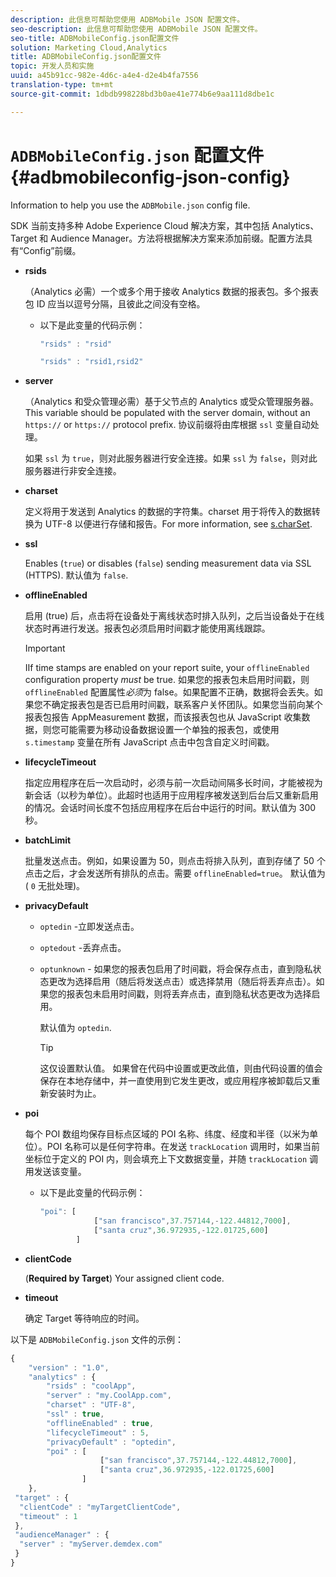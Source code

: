 ```yaml
---
description: 此信息可帮助您使用 ADBMobile JSON 配置文件。
seo-description: 此信息可帮助您使用 ADBMobile JSON 配置文件。
seo-title: ADBMobileConfig.json配置文件
solution: Marketing Cloud,Analytics
title: ADBMobileConfig.json配置文件
topic: 开发人员和实施
uuid: a45b91cc-982e-4d6c-a4e4-d2e4b4fa7556
translation-type: tm+mt
source-git-commit: 1dbdb998228bd3b0ae41e774b6e9aa111d8dbe1c

---
```



# `ADBMobileConfig.json` 配置文件 {#adbmobileconfig-json-config}

Information to help you use the `ADBMobile.json` config file.

SDK 当前支持多种 Adobe Experience Cloud 解决方案，其中包括 Analytics、Target 和 Audience Manager。方法将根据解决方案来添加前缀。配置方法具有“Config”前缀。

* **rsids**

   （Analytics 必需）一个或多个用于接收 Analytics 数据的报表包。多个报表包 ID 应当以逗号分隔，且彼此之间没有空格。

   * 以下是此变量的代码示例：

      ```js
      "rsids" : "rsid"
      ```

      ```js
      "rsids" : "rsid1,rsid2"
      ```

* **server**

   （Analytics 和受众管理必需）基于父节点的 Analytics 或受众管理服务器。This variable should be populated with the server domain, without an `https://` or `https://` protocol prefix. 协议前缀将由库根据 `ssl` 变量自动处理。

   如果 `ssl` 为 `true`，则对此服务器进行安全连接。如果 `ssl` 为 `false`，则对此服务器进行非安全连接。

* **charset**

   定义将用于发送到 Analytics 的数据的字符集。charset 用于将传入的数据转换为 UTF-8 以便进行存储和报告。For more information, see [s.charSet](https://marketing.adobe.com/resources/help/en_US/sc/implement/charset.html).

* **ssl**

   Enables (`true`) or disables (`false`) sending measurement data via SSL (HTTPS). 默认值为 `false`.

* **offlineEnabled**

   启用 (true) 后，点击将在设备处于离线状态时排入队列，之后当设备处于在线状态时再进行发送。报表包必须启用时间戳才能使用离线跟踪。

   >[!IMPORTANT]
   >
   >IIf time stamps are enabled on your report suite, your `offlineEnabled` configuration property *must* be true. 如果您的报表包未启用时间戳，则 `offlineEnabled` 配置属性&#x200B;*必须*&#x200B;为 false。如果配置不正确，数据将会丢失。如果您不确定报表包是否已启用时间戳，联系客户关怀团队。如果您当前向某个报表包报告 AppMeasurement 数据，而该报表包也从 JavaScript 收集数据，则您可能需要为移动设备数据设置一个单独的报表包，或使用 `s.timestamp` 变量在所有 JavaScript 点击中包含自定义时间戳。

* **lifecycleTimeout**

   指定应用程序在后一次启动时，必须与前一次启动间隔多长时间，才能被视为新会话（以秒为单位）。此超时也适用于应用程序被发送到后台后又重新启用的情况。会话时间长度不包括应用程序在后台中运行的时间。默认值为 300 秒。

* **batchLimit**

   批量发送点击。例如，如果设置为 50，则点击将排入队列，直到存储了 50 个点击之后，才会发送所有排队的点击。需要 `offlineEnabled=true`。 默认值为( `0` 无批处理)。

* **privacyDefault**

   * `optedin` -立即发送点击。
   * `optedout` -丢弃点击。
   * `optunknown` - 如果您的报表包启用了时间戳，将会保存点击，直到隐私状态更改为选择启用（随后将发送点击）或选择禁用（随后将丢弃点击）。如果您的报表包未启用时间戳，则将丢弃点击，直到隐私状态更改为选择启用。

      默认值为 `optedin`.

      >[!TIP]
      >
      >这仅设置默认值。 如果曾在代码中设置或更改此值，则由代码设置的值会保存在本地存储中，并一直使用到它发生更改，或应用程序被卸载后又重新安装时为止。

* **poi**

   每个 POI 数组均保存目标点区域的 POI 名称、纬度、经度和半径（以米为单位）。POI 名称可以是任何字符串。在发送 `trackLocation` 调用时，如果当前坐标位于定义的 POI 内，则会填充上下文数据变量，并随 `trackLocation` 调用发送该变量。

   * 以下是此变量的代码示例：

      ```js
      "poi": [
                  ["san francisco",37.757144,-122.44812,7000], 
                  ["santa cruz",36.972935,-122.01725,600] 
              ]
      ```

* **clientCode**

   (**Required by Target**) Your assigned client code.

* **timeout**

   确定 Target 等待响应的时间。

以下是 `ADBMobileConfig.json` 文件的示例：

```js
{ 
    "version" : "1.0", 
    "analytics" : { 
        "rsids" : "coolApp", 
        "server" : "my.CoolApp.com", 
        "charset" : "UTF-8", 
        "ssl" : true, 
        "offlineEnabled" : true, 
        "lifecycleTimeout" : 5, 
        "privacyDefault" : "optedin", 
        "poi" : [ 
                    ["san francisco",37.757144,-122.44812,7000], 
                    ["santa cruz",36.972935,-122.01725,600] 
                ] 
    }, 
 "target" : { 
  "clientCode" : "myTargetClientCode", 
  "timeout" : 1 
 }, 
 "audienceManager" : { 
  "server" : "myServer.demdex.com" 
 } 
}
```

